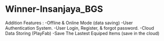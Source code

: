 # Winner-Insanjaya_BGS


Addition Features :
-Offline & Online Mode (data saving)
-User Authentication System.
-User Login, Register, & forgot password.
-Cloud Data Storing (PlayFab)
-Save The Lastest Equiped Items (save in the cloud)
